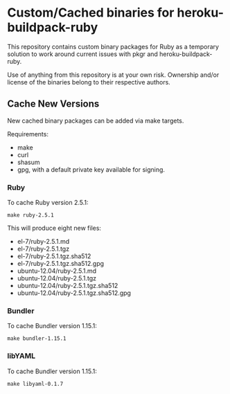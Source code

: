 # Custom/Cached binaries for heroku-buildpack-ruby

This repository contains custom binary packages for Ruby as a temporary solution
to work around current issues with pkgr and heroku-buildpack-ruby.

Use of anything from this repository is at your own risk. Ownership and/or
license of the binaries belong to their respective authors.

## Cache New Versions

New cached binary packages can be added via make targets.

Requirements:

- make
- curl
- shasum
- gpg, with a default private key available for signing.

### Ruby

To cache Ruby version 2.5.1:

    make ruby-2.5.1

This will produce eight new files:

- el-7/ruby-2.5.1.md
- el-7/ruby-2.5.1.tgz
- el-7/ruby-2.5.1.tgz.sha512
- el-7/ruby-2.5.1.tgz.sha512.gpg
- ubuntu-12.04/ruby-2.5.1.md
- ubuntu-12.04/ruby-2.5.1.tgz
- ubuntu-12.04/ruby-2.5.1.tgz.sha512
- ubuntu-12.04/ruby-2.5.1.tgz.sha512.gpg

### Bundler

To cache Bundler version 1.15.1:

    make bundler-1.15.1

### libYAML

To cache Bundler version 1.15.1:

    make libyaml-0.1.7
